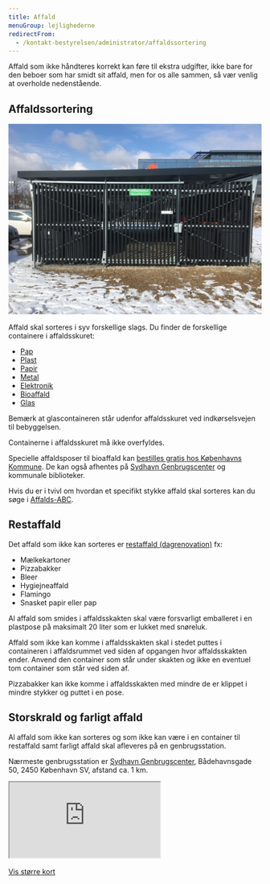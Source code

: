 ```yaml
---
title: Affald
menuGroup: lejlighederne
redirectFrom:
  - /kontakt-bestyrelsen/administrator/affaldssortering
---
```

Affald som ikke håndteres korrekt kan føre til ekstra udgifter, ikke bare for den beboer som har smidt sit affald, men for os alle sammen, så vær venlig at overholde nedenstående.

## Affaldssortering

![Affaldsskur](affaldsskur.jpg)

Affald skal sorteres i syv forskellige slags. Du finder de forskellige containere i affaldsskuret:

- [Pap](https://www.kk.dk/artikel/sortering-af-pap)
- [Plast](https://www.kk.dk/artikel/saadan-sorterer-du-dit-plastaffald)
- [Papir](https://www.kk.dk/artikel/sortering-af-papir)
- [Metal](https://www.kk.dk/artikel/sortering-af-metal)
- [Elektronik](https://www.kk.dk/artikel/sortering-af-elektronik)
- [Bioaffald](https://www.kk.dk/artikel/saadan-sorterer-du-dit-bioaffald)
- [Glas](https://www.kk.dk/artikel/sortering-af-glas)

Bemærk at glascontaineren står udenfor affaldsskuret ved indkørselsvejen til bebyggelsen.

Containerne i affaldsskuret må ikke overfyldes.

Specielle affaldsposer til bioaffald kan [bestilles gratis hos Københavns Kommune](https://www.kk.dk/bioposer). De kan også afhentes på [Sydhavn Genbrugscenter](https://sydhavngenbrugscenter.kk.dk/) og kommunale biblioteker.

Hvis du er i tvivl om hvordan et specifikt stykke affald skal sorteres kan du søge i [Affalds-ABC](https://nemaffaldsservice.kk.dk/AffaldsABC).

## Restaffald

Det affald som ikke kan sorteres er [restaffald (dagrenovation)](https://www.kk.dk/artikel/saadan-sorterer-du-dit-restaffald-dagrenovation) fx:

- Mælkekartoner
- Pizzabakker
- Bleer
- Hygiejneaffald
- Flamingo
- Snasket papir eller pap

Al affald som smides i affaldsskakten skal være forsvarligt emballeret i en plastpose på maksimalt 20 liter som er lukket med snøreluk.

Affald som ikke kan komme i affaldsskakten skal i stedet puttes i containeren i affaldsrummet ved siden af opgangen hvor affaldsskakten ender. Anvend den container som står under skakten og ikke en eventuel tom container som står ved siden af.

Pizzabakker kan ikke komme i affaldsskakten med mindre de er klippet i mindre stykker og puttet i en pose.

## Storskrald og farligt affald

Al affald som ikke kan sorteres og som ikke kan være i en container til restaffald samt farligt affald skal afleveres på en genbrugsstation.

Nærmeste genbrugsstation er [Sydhavn Genbrugscenter](https://sydhavngenbrugscenter.kk.dk/), Bådehavnsgade 50, 2450 København SV, afstand ca. 1&nbsp;km.

<div class="iframe-container">
  <iframe title="Kort som viser Sydhavn Genbrugscenter" src="https://www.openstreetmap.org/export/embed.html?bbox=12.528083324432375%2C55.63124243188086%2C12.55140781402588%2C55.64645368368984&amp;layer=mapnik&amp;marker=55.63884879609704%2C12.539734840393066" loading="lazy"></iframe>
</div>

[Vis større kort](https://www.openstreetmap.org/?mlat=55.6388&amp;mlon=12.5398#map=16/55.6388/12.5398&amp;layers=N)
